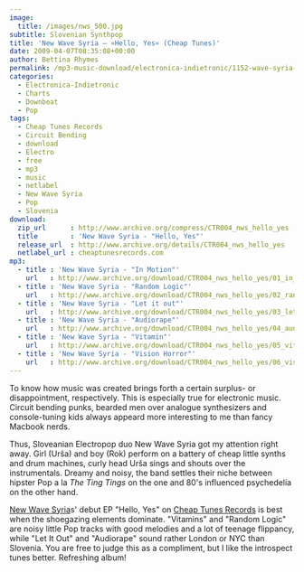 ```yaml
---
image:
  title: /images/nws_500.jpg
subtitle: Slovenian Synthpop
title: 'New Wave Syria – »Hello, Yes« (Cheap Tunes)'
date: 2009-04-07T08:35:08+00:00
author: Bettina Rhymes
permalink: /mp3-music-download/electronica-indietronic/1152-wave-syria-cheap-tunes
categories:
  - Electronica-Indietronic
  - Charts
  - Downbeat
  - Pop
tags:
  - Cheap Tunes Records
  - Circuit Bending
  - download
  - Electro
  - free
  - mp3
  - music
  - netlabel
  - New Wave Syria
  - Pop
  - Slovenia
download:
  zip_url      : http://www.archive.org/compress/CTR004_nws_hello_yes
  title        : 'New Wave Syria - "Hello, Yes"'
  release_url  : http://www.archive.org/details/CTR004_nws_hello_yes
  netlabel_url : cheaptunesrecords.com
mp3:
  - title : 'New Wave Syria - "In Motion"'
    url   : http://www.archive.org/download/CTR004_nws_hello_yes/01_in_motion.mp3
  - title : 'New Wave Syria - "Random Logic"'
    url   : http://www.archive.org/download/CTR004_nws_hello_yes/02_random_logic.mp3
  - title : 'New Wave Syria - "Let it out"'
    url   : http://www.archive.org/download/CTR004_nws_hello_yes/03_let_it_out.mp3
  - title : 'New Wave Syria - "Audiorape"'
    url   : http://www.archive.org/download/CTR004_nws_hello_yes/04_audiorape.mp3
  - title : 'New Wave Syria - "Vitamin"'
    url   : http://www.archive.org/download/CTR004_nws_hello_yes/05_vitamins.mp3
  - title : 'New Wave Syria - "Vision Horror"'
    url   : http://www.archive.org/download/CTR004_nws_hello_yes/06_vision_horror.mp3
---
```

To know how music was created brings forth a certain surplus- or disappointment, respectively. This is especially true for electronic music. Circuit bending punks, bearded men over analogue synthesizers and console-tuning kids always appeard more interesting to me than fancy Macbook nerds.
<!--more-->

<!--mp3links-->

Thus, Sloveanian Electropop duo New Wave Syria got my attention right away. Girl (Urša) and boy (Rok) perform on a battery of cheap little synths and drum machines, curly head Urša sings and shouts over the instrumentals. Dreamy and noisy, the band settles their niche between hipster Pop a la _The Ting Tings_ on the one and 80's influenced psychedelia on the other hand.

<a href="http://www.myspace.com/newwavesyria" target="_blank">New Wave Syria</a>s' debut EP "Hello, Yes" on <a href="http://cheaptunesrecords.com/newwavesyria.html" target="_blank">Cheap Tunes Records</a> is best when the shoegazing elements dominate. "Vitamins" and "Random Logic" are noisy little Pop tracks with good melodies and a lot of teenage flippancy, while "Let It Out" and "Audiorape" sound rather London or NYC than Slovenia. You are free to judge this as a compliment, but I like the introspect tunes better. Refreshing album!

